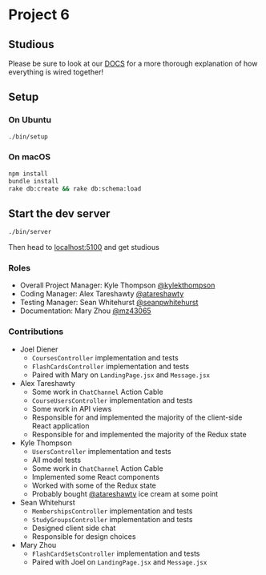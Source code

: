 # Project 6
## Studious

Please be sure to look at our [DOCS](./docs/README.md) for a more thorough explanation of how everything is wired together!

## Setup

### On Ubuntu
```bash
./bin/setup
```

### On macOS
```bash
npm install
bundle install
rake db:create && rake db:schema:load
```

## Start the dev server
```bash
./bin/server
```

Then head to [localhost:5100](http://localhost:5100) and get studious

### Roles
* Overall Project Manager: Kyle Thompson [@kylekthompson](https://github.com/kylekthompson)
* Coding Manager: Alex Tareshawty [@atareshawty](https://github.com/atareshawty)
* Testing Manager: Sean Whitehurst [@seanpwhitehurst](https://github.com/seanpwhitehurst)
* Documentation: Mary Zhou [@mz43065](https://github.com/mz43065)

### Contributions

- Joel Diener
  - `CoursesController` implementation and tests
  - `FlashCardsController` implementation and tests
  - Paired with Mary on `LandingPage.jsx` and `Message.jsx`
- Alex Tareshawty
  - Some work in `ChatChannel` Action Cable
  - `CourseUsersController` implementation and tests
  - Some work in API views
  - Responsible for and implemented the majority of the client-side React application
  - Responsible for and implemented the majority of the Redux state
- Kyle Thompson
  - `UsersController` implementation and tests
  - All model tests
  - Some work in `ChatChannel` Action Cable
  - Implemented some React components
  - Worked with some of the Redux state
  - Probably bought [@atareshawty](https://github.com/atareshawty) ice cream at some point
- Sean Whitehurst
  - `MembershipsController` implementation and tests
  - `StudyGroupsController` implementation and tests
  - Designed client side chat
  - Responsible for design choices
- Mary Zhou
  - `FlashCardSetsController` implementation and tests
  - Paired with Joel on `LandingPage.jsx` and `Message.jsx`
